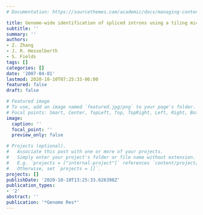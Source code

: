 ```yaml
---
# Documentation: https://sourcethemes.com/academic/docs/managing-content/

title: Genome-wide identification of spliced introns using a tiling microarray
subtitle: ''
summary: ''
authors:
- Z. Zhang
- J. R. Hesselberth
- S. Fields
tags: []
categories: []
date: '2007-04-01'
lastmod: 2020-10-10T07:25:33-06:00
featured: false
draft: false

# Featured image
# To use, add an image named `featured.jpg/png` to your page's folder.
# Focal points: Smart, Center, TopLeft, Top, TopRight, Left, Right, BottomLeft, Bottom, BottomRight.
image:
  caption: ''
  focal_point: ''
  preview_only: false

# Projects (optional).
#   Associate this post with one or more of your projects.
#   Simply enter your project's folder or file name without extension.
#   E.g. `projects = ["internal-project"]` references `content/project/deep-learning/index.md`.
#   Otherwise, set `projects = []`.
projects: []
publishDate: '2020-10-10T13:25:33.626398Z'
publication_types:
- '2'
abstract: ''
publication: '*Genome Res*'
---
```

